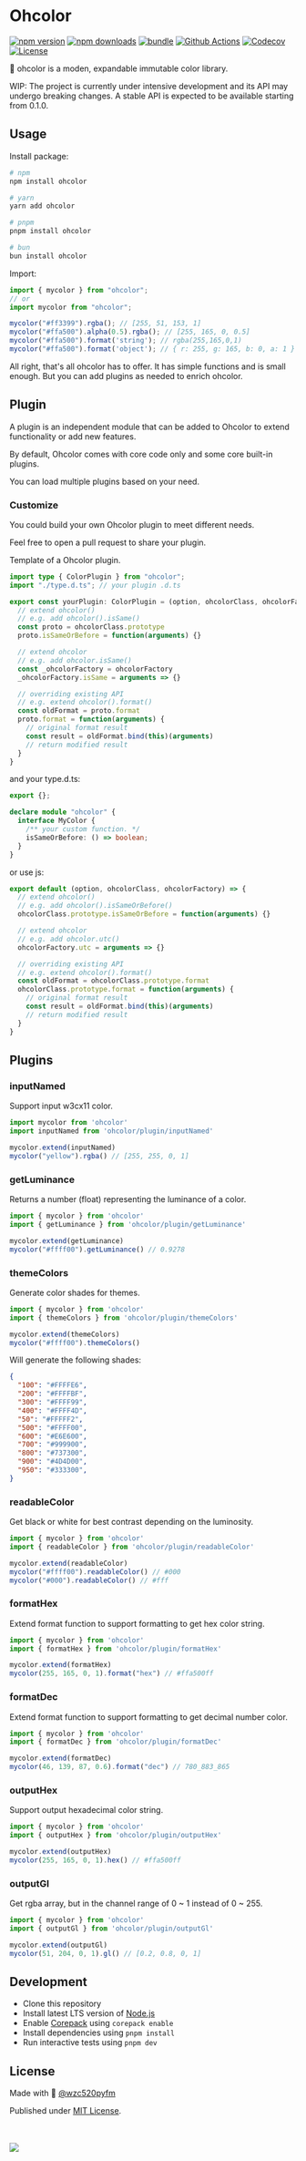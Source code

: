 # Ohcolor

[![npm version][npm-version-src]][npm-version-href]
[![npm downloads][npm-downloads-src]][npm-downloads-href]
[![bundle][bundle-src]][bundle-href]
[![Github Actions][github-actions-src]][github-actions-href]
[![Codecov][codecov-src]][codecov-href]
[![License][license-src]][license-href]

🎨 ohcolor is a moden, expandable immutable color library.

WIP: The project is currently under intensive development and its API may undergo breaking changes. A stable API is expected to be available starting from 0.1.0.

## Usage

Install package:

```sh
# npm
npm install ohcolor

# yarn
yarn add ohcolor

# pnpm
pnpm install ohcolor

# bun
bun install ohcolor
```

Import:

```js
import { mycolor } from "ohcolor";
// or
import mycolor from "ohcolor";

mycolor("#ff3399").rgba(); // [255, 51, 153, 1]
mycolor("#ffa500").alpha(0.5).rgba(); // [255, 165, 0, 0.5]
mycolor("#ffa500").format('string'); // rgba(255,165,0,1)
mycolor("#ffa500").format('object'); // { r: 255, g: 165, b: 0, a: 1 }
```

All right, that's all ohcolor has to offer. It has simple functions and is small enough. But you can add plugins as needed to enrich ohcolor.

## Plugin

A plugin is an independent module that can be added to Ohcolor to extend functionality or add new features.

By default, Ohcolor comes with core code only and some core built-in plugins.

You can load multiple plugins based on your need.

### Customize

You could build your own Ohcolor plugin to meet different needs.

Feel free to open a pull request to share your plugin.

Template of a Ohcolor plugin.

```ts
import type { ColorPlugin } from "ohcolor";
import "./type.d.ts"; // your plugin .d.ts

export const yourPlugin: ColorPlugin = (option, ohcolorClass, ohcolorFactory) => {
  // extend ohcolor()
  // e.g. add ohcolor().isSame()
  const proto = ohcolorClass.prototype
  proto.isSameOrBefore = function(arguments) {}

  // extend ohcolor
  // e.g. add ohcolor.isSame()
  const _ohcolorFactory = ohcolorFactory
  _ohcolorFactory.isSame = arguments => {}

  // overriding existing API
  // e.g. extend ohcolor().format()
  const oldFormat = proto.format
  proto.format = function(arguments) {
    // original format result
    const result = oldFormat.bind(this)(arguments)
    // return modified result
  }
}
```

and your type.d.ts:

```ts
export {};

declare module "ohcolor" {
  interface MyColor {
    /** your custom function. */
    isSameOrBefore: () => boolean;
  }
}

```

or use js:

```js
export default (option, ohcolorClass, ohcolorFactory) => {
  // extend ohcolor()
  // e.g. add ohcolor().isSameOrBefore()
  ohcolorClass.prototype.isSameOrBefore = function(arguments) {}

  // extend ohcolor
  // e.g. add ohcolor.utc()
  ohcolorFactory.utc = arguments => {}

  // overriding existing API
  // e.g. extend ohcolor().format()
  const oldFormat = ohcolorClass.prototype.format
  ohcolorClass.prototype.format = function(arguments) {
    // original format result
    const result = oldFormat.bind(this)(arguments)
    // return modified result
  }
}
```

## Plugins

### inputNamed

Support input w3cx11 color.

```ts
import mycolor from 'ohcolor'
import inputNamed from 'ohcolor/plugin/inputNamed'

mycolor.extend(inputNamed)
mycolor("yellow").rgba() // [255, 255, 0, 1]
```

### getLuminance

Returns a number (float) representing the luminance of a color.

```ts
import { mycolor } from 'ohcolor'
import { getLuminance } from 'ohcolor/plugin/getLuminance'

mycolor.extend(getLuminance)
mycolor("#ffff00").getLuminance() // 0.9278
```

### themeColors

Generate color shades for themes.

```ts
import { mycolor } from 'ohcolor'
import { themeColors } from 'ohcolor/plugin/themeColors'

mycolor.extend(themeColors)
mycolor("#ffff00").themeColors()
```

Will generate the following shades:

```json
{
  "100": "#FFFFE6",
  "200": "#FFFFBF",
  "300": "#FFFF99",
  "400": "#FFFF4D",
  "50": "#FFFFF2",
  "500": "#FFFF00",
  "600": "#E6E600",
  "700": "#999900",
  "800": "#737300",
  "900": "#4D4D00",
  "950": "#333300",
}
```

### readableColor

Get black or white for best contrast depending on the luminosity.

```ts
import { mycolor } from 'ohcolor'
import { readableColor } from 'ohcolor/plugin/readableColor'

mycolor.extend(readableColor)
mycolor("#ffff00").readableColor() // #000
mycolor("#000").readableColor() // #fff
```

### formatHex

Extend format function to support formatting to get hex color string.

```ts
import { mycolor } from 'ohcolor'
import { formatHex } from 'ohcolor/plugin/formatHex'

mycolor.extend(formatHex)
mycolor(255, 165, 0, 1).format("hex") // #ffa500ff
```

### formatDec

Extend format function to support formatting to get decimal number color.

```ts
import { mycolor } from 'ohcolor'
import { formatDec } from 'ohcolor/plugin/formatDec'

mycolor.extend(formatDec)
mycolor(46, 139, 87, 0.6).format("dec") // 780_883_865
```

### outputHex

Support output hexadecimal color string.

```ts
import { mycolor } from 'ohcolor'
import { outputHex } from 'ohcolor/plugin/outputHex'

mycolor.extend(outputHex)
mycolor(255, 165, 0, 1).hex() // #ffa500ff
```

### outputGl

Get rgba array, but in the channel range of 0 ~ 1 instead of 0 ~ 255.

```ts
import { mycolor } from 'ohcolor'
import { outputGl } from 'ohcolor/plugin/outputGl'

mycolor.extend(outputGl)
mycolor(51, 204, 0, 1).gl() // [0.2, 0.8, 0, 1]
```

## Development

- Clone this repository
- Install latest LTS version of [Node.js](https://nodejs.org/en/)
- Enable [Corepack](https://github.com/nodejs/corepack) using `corepack enable`
- Install dependencies using `pnpm install`
- Run interactive tests using `pnpm dev`

## License

Made with 💛 [@wzc520pyfm](https://github.com/wzc520pyfm)

Published under [MIT License](./LICENSE).

<br><br>
<a href="https://github.com/wzc520pyfm/ohcolor/graphs/contributors">
<img src="https://contrib.rocks/image?repo=wzc520pyfm/ohcolor" />
</a>

<!-- Badges -->

[npm-version-src]: https://img.shields.io/npm/v/ohcolor?style=flat&colorA=18181B&colorB=F0DB4F
[npm-version-href]: https://npmjs.com/package/ohcolor
[npm-downloads-src]: https://img.shields.io/npm/dm/ohcolor?style=flat&colorA=18181B&colorB=F0DB4F
[npm-downloads-href]: https://npmjs.com/package/ohcolor
[codecov-src]: https://img.shields.io/codecov/c/gh/wzc520pyfm/ohcolor/main?style=flat&colorA=18181B&colorB=F0DB4F
[codecov-href]: https://codecov.io/gh/wzc520pyfm/ohcolor
[bundle-src]: https://img.shields.io/bundlephobia/minzip/ohcolor?style=flat&colorA=18181B&colorB=F0DB4F
[bundle-href]: https://bundlephobia.com/result?p=ohcolor
[github-actions-src]: https://img.shields.io/github/actions/workflow/status/wzc520pyfm/ohcolor/ci.yml?branch=main&style=flat&colorA=18181B&colorB=F0DB4F
[github-actions-href]: https://github.com/wzc520pyfm/ohcolor/actions?query=workflow%3Aci
[license-src]: https://img.shields.io/github/license/wzc520pyfm/ohcolor?style=flat&colorA=18181B&colorB=F0DB4F
[license-href]: https://github.com/wzc520pyfm/ohcolor/blob/main/LICENSE
